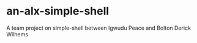 # an-alx-simple-shell
A team project on simple-shell between Igwudu Peace and Bolton Derick Wilhems
